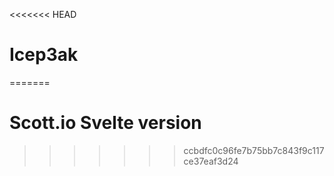 <<<<<<< HEAD
# Icep3ak
=======
# Scott.io Svelte version
>>>>>>> ccbdfc0c96fe7b75bb7c843f9c117ce37eaf3d24
